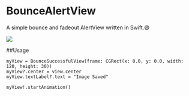 # BounceAlertView

A simple bounce and fadeout AlertView written in Swift.😄

![](https://github.com/luiyezheng/BounceAlertView/blob/master/gif.gif)

##Usage

```
myView = BounceSuccessfulView(frame: CGRect(x: 0.0, y: 0.0, width: 120, height: 30))
myView?.center = view.center
myView.textLabel?.text = "Image Saved"

myView!.startAnimation()
```

